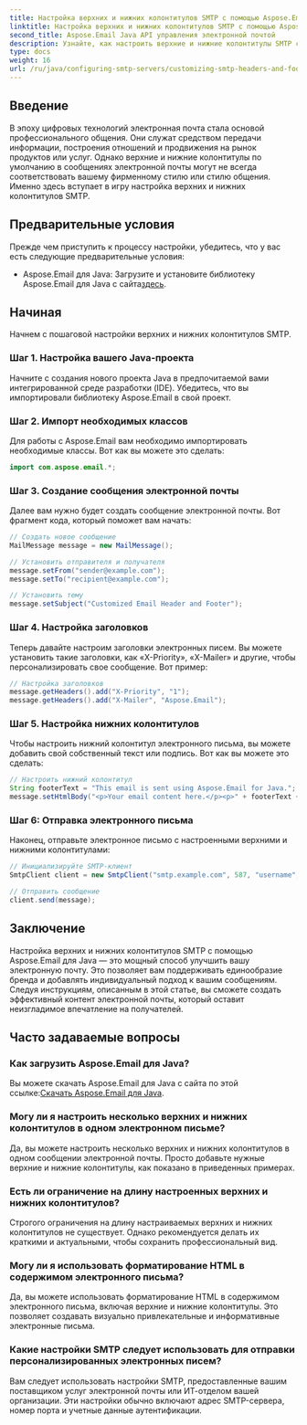 ```yaml
---
title: Настройка верхних и нижних колонтитулов SMTP с помощью Aspose.Email
linktitle: Настройка верхних и нижних колонтитулов SMTP с помощью Aspose.Email
second_title: Aspose.Email Java API управления электронной почтой
description: Узнайте, как настроить верхние и нижние колонтитулы SMTP с помощью Aspose.Email для Java. Улучшите свое общение по электронной почте с помощью персонализированного брендинга и сообщений.
type: docs
weight: 16
url: /ru/java/configuring-smtp-servers/customizing-smtp-headers-and-footers/
---
```


## Введение

В эпоху цифровых технологий электронная почта стала основой профессионального общения. Они служат средством передачи информации, построения отношений и продвижения на рынок продуктов или услуг. Однако верхние и нижние колонтитулы по умолчанию в сообщениях электронной почты могут не всегда соответствовать вашему фирменному стилю или стилю общения. Именно здесь вступает в игру настройка верхних и нижних колонтитулов SMTP.

## Предварительные условия

Прежде чем приступить к процессу настройки, убедитесь, что у вас есть следующие предварительные условия:

-  Aspose.Email для Java: Загрузите и установите библиотеку Aspose.Email для Java с сайта[здесь](https://releases.aspose.com/email/java/).

## Начиная

Начнем с пошаговой настройки верхних и нижних колонтитулов SMTP. 

### Шаг 1. Настройка вашего Java-проекта

Начните с создания нового проекта Java в предпочитаемой вами интегрированной среде разработки (IDE). Убедитесь, что вы импортировали библиотеку Aspose.Email в свой проект.

### Шаг 2. Импорт необходимых классов

Для работы с Aspose.Email вам необходимо импортировать необходимые классы. Вот как вы можете это сделать:

```java
import com.aspose.email.*;
```

### Шаг 3. Создание сообщения электронной почты

Далее вам нужно будет создать сообщение электронной почты. Вот фрагмент кода, который поможет вам начать:

```java
// Создать новое сообщение
MailMessage message = new MailMessage();

// Установить отправителя и получателя
message.setFrom("sender@example.com");
message.setTo("recipient@example.com");

// Установить тему
message.setSubject("Customized Email Header and Footer");
```

### Шаг 4. Настройка заголовков

Теперь давайте настроим заголовки электронных писем. Вы можете установить такие заголовки, как «X-Priority», «X-Mailer» и другие, чтобы персонализировать свое сообщение. Вот пример:

```java
// Настройка заголовков
message.getHeaders().add("X-Priority", "1");
message.getHeaders().add("X-Mailer", "Aspose.Email");
```

### Шаг 5. Настройка нижних колонтитулов

Чтобы настроить нижний колонтитул электронного письма, вы можете добавить свой собственный текст или подпись. Вот как вы можете это сделать:

```java
// Настроить нижний колонтитул
String footerText = "This email is sent using Aspose.Email for Java.";
message.setHtmlBody("<p>Your email content here.</p><p>" + footerText + "</p>");
```

### Шаг 6: Отправка электронного письма

Наконец, отправьте электронное письмо с настроенными верхними и нижними колонтитулами:

```java
// Инициализируйте SMTP-клиент
SmtpClient client = new SmtpClient("smtp.example.com", 587, "username", "password");

// Отправить сообщение
client.send(message);
```

## Заключение

Настройка верхних и нижних колонтитулов SMTP с помощью Aspose.Email для Java — это мощный способ улучшить вашу электронную почту. Это позволяет вам поддерживать единообразие бренда и добавлять индивидуальный подход к вашим сообщениям. Следуя инструкциям, описанным в этой статье, вы сможете создать эффективный контент электронной почты, который оставит неизгладимое впечатление на получателей.

## Часто задаваемые вопросы

### Как загрузить Aspose.Email для Java?

 Вы можете скачать Aspose.Email для Java с сайта по этой ссылке:[Скачать Aspose.Email для Java](https://releases.aspose.com/email/java/).

### Могу ли я настроить несколько верхних и нижних колонтитулов в одном электронном письме?

Да, вы можете настроить несколько верхних и нижних колонтитулов в одном сообщении электронной почты. Просто добавьте нужные верхние и нижние колонтитулы, как показано в приведенных примерах.

### Есть ли ограничение на длину настроенных верхних и нижних колонтитулов?

Строгого ограничения на длину настраиваемых верхних и нижних колонтитулов не существует. Однако рекомендуется делать их краткими и актуальными, чтобы сохранить профессиональный вид.

### Могу ли я использовать форматирование HTML в содержимом электронного письма?

Да, вы можете использовать форматирование HTML в содержимом электронного письма, включая верхние и нижние колонтитулы. Это позволяет создавать визуально привлекательные и информативные электронные письма.

### Какие настройки SMTP следует использовать для отправки персонализированных электронных писем?

Вам следует использовать настройки SMTP, предоставленные вашим поставщиком услуг электронной почты или ИТ-отделом вашей организации. Эти настройки обычно включают адрес SMTP-сервера, номер порта и учетные данные аутентификации.